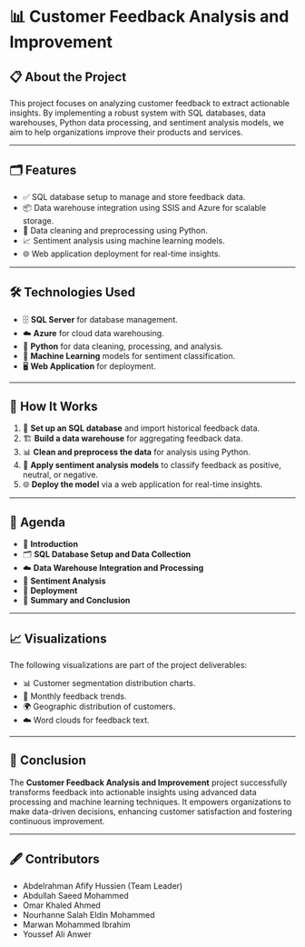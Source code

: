 # 📊 Customer Feedback Analysis and Improvement

## 📋 About the Project
This project focuses on analyzing customer feedback to extract actionable insights. By implementing a robust system with SQL databases, data warehouses, Python data processing, and sentiment analysis models, we aim to help organizations improve their products and services.

---

## 🗂️ Features
- ✅ SQL database setup to manage and store feedback data.
- 📦 Data warehouse integration using SSIS and Azure for scalable storage.
- 🧹 Data cleaning and preprocessing using Python.
- 📈 Sentiment analysis using machine learning models.
- 🌐 Web application deployment for real-time insights.

---

## 🛠️ Technologies Used
- 🗄️ **SQL Server** for database management.
- ☁️ **Azure** for cloud data warehousing.
- 🐍 **Python** for data cleaning, processing, and analysis.
- 🧠 **Machine Learning** models for sentiment classification.
- 🖥️ **Web Application** for deployment.

---

## 🚀 How It Works
1. 🔧 **Set up an SQL database** and import historical feedback data.
2. 🏗️ **Build a data warehouse** for aggregating feedback data.
3. 📊 **Clean and preprocess the data** for analysis using Python.
4. 🤖 **Apply sentiment analysis models** to classify feedback as positive, neutral, or negative.
5. 🌐 **Deploy the model** via a web application for real-time insights.

---

## 📅 Agenda
- 📖 **Introduction**
- 🗂️ **SQL Database Setup and Data Collection**
- ☁️ **Data Warehouse Integration and Processing**
- 🤖 **Sentiment Analysis**
- 🚀 **Deployment**
- 📝 **Summary and Conclusion**

---

## 📈 Visualizations
The following visualizations are part of the project deliverables:
- 📊 Customer segmentation distribution charts.
- 📅 Monthly feedback trends.
- 🌍 Geographic distribution of customers.
- ☁️ Word clouds for feedback text.

---

## 📜 Conclusion
The **Customer Feedback Analysis and Improvement** project successfully transforms feedback into actionable insights using advanced data processing and machine learning techniques. It empowers organizations to make data-driven decisions, enhancing customer satisfaction and fostering continuous improvement.

---

## 🖋️ Contributors
- Abdelrahman Afify Hussien (Team Leader)
- Abdullah Saeed Mohammed
- Omar Khaled Ahmed  
- Nourhanne Salah Eldin Mohammed
- Marwan Mohammed Ibrahim
- Youssef Ali Anwer  

